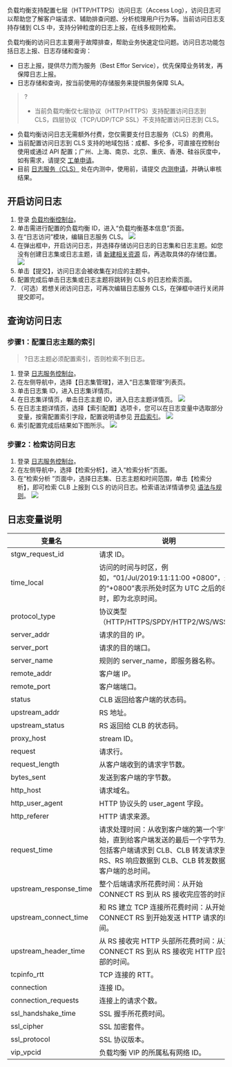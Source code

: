负载均衡支持配置七层（HTTP/HTTPS）访问日志（Access Log），访问日志可以帮助您了解客户端请求、辅助排查问题、分析梳理用户行为等。当前访问日志支持存储到 CLS 中，支持分钟粒度的日志上报，在线多规则检索。

负载均衡的访问日志主要用于故障排查，帮助业务快速定位问题。访问日志功能包括日志上报、日志存储和查询：
- 日志上报，提供尽力而为服务（Best Effor Service），优先保障业务转发，再保障日志上报。
- 日志存储和查询，按当前使用的存储服务来提供服务保障 SLA。

>?
>- 当前负载均衡仅七层协议（HTTP/HTTPS）支持配置访问日志到 CLS，四层协议（TCP/UDP/TCP SSL）不支持配置访问日志到 CLS。
- 负载均衡访问日志无需额外付费，您仅需要支付日志服务（CLS）的费用。
- 当前配置访问日志到 CLS 支持的地域包括：成都、多伦多，可直接在控制台使用或通过 API 配置；广州、上海、南京、北京、重庆、香港、硅谷灰度中，如有需求，请提交 [工单申请](https://console.cloud.tencent.com/workorder/category)。
- 目前 [日志服务（CLS）](https://cloud.tencent.com/document/product/614) 处在内测中，使用前，请提交 [内测申请](https://cloud.tencent.com/act/apply/cloudlog)，并确认审核结果。

## 开启访问日志
1. 登录 [负载均衡控制台](https://console.cloud.tencent.com/clb/index?rid=1&type=2%2C3)。
2. 单击需进行配置的负载均衡 ID，进入“负载均衡基本信息”页面。
3. 在“日志访问”模块，编辑日志服务 CLS。
![](https://main.qcloudimg.com/raw/163c20ca7cb4326005c9ecf9fb43a39f.png)
4. 在弹出框中，开启访问日志，并选择存储访问日志的日志集和日志主题。如您没有创建日志集或日志主题，请 [新建相关资源](https://console.cloud.tencent.com/cls/logset) 后，再选取具体的存储位置。
![](https://main.qcloudimg.com/raw/33ccb8c1bcf3b200716a4a2f1751f0c1.png)
5. 单击【提交】，访问日志会被收集在对应的主题中。
6. 配置完成后单击日志集或日志主题将跳转到 CLS 的日志检索页面。
7. （可选）若想关闭访问日志，可再次编辑日志服务 CLS，在弹框中进行关闭并提交即可。

## 查询访问日志
### 步骤1：配置日志主题的索引
>?日志主题必须配置索引，否则检索不到日志。

1. 登录 [日志服务控制台](https://console.cloud.tencent.com/cls)。
2. 在左侧导航中，选择【日志集管理】，进入“日志集管理”列表页。
3. 单击日志集 ID，进入日志集详情页。
4. 在日志集详情页，单击日志主题 ID，进入日志主题详情页。
![](https://main.qcloudimg.com/raw/2ac7b3725bf4a598a4f9668ed3c80c1c.png)
5. 在日志主题详情页，选择【索引配置】选项卡，您可以在日志变量中选取部分变量，按需配置索引字段，配置说明请参见 [开启索引](https://cloud.tencent.com/document/product/614/16981)。
![](https://main.qcloudimg.com/raw/aff66a76b27f5ec0366028e1e9a6ed08.png)
6. 索引配置完成后结果如下图所示。
![](https://main.qcloudimg.com/raw/a5c1dfd312827c8fd3945cb0945616fb.png)

### 步骤2：检索访问日志
1. 登录 [日志服务控制台](https://console.cloud.tencent.com/cls)。
2. 在左侧导航中，选择【检索分析】，进入“检索分析”页面。
3. 在“检索分析 ”页面中，选择日志集、日志主题和时间范围，单击【检索分析】，即可检索 CLB 上报到 CLS 的访问日志。检索语法详情请参见 [语法与规则](https://cloud.tencent.com/document/product/614/16982)。
![](https://main.qcloudimg.com/raw/57f74355eb469e59fca7efbe1994d9d0.png)

## 日志变量说明
<table class="table"><thead><tr><th>变量名</th><th>说明</th></tr></thead>
<tbody><tr><td>stgw_request_id</td><td> 请求 ID。 </td></tr>
<tr><td>time_local</td><td> 访问的时间与时区，例如，“01/Jul/2019:11:11:00 +0800”，最后的“+0800”表示所处时区为 UTC 之后的8小时，即为北京时间。</td></tr>
<tr><td>protocol_type</td><td> 协议类型（HTTP/HTTPS/SPDY/HTTP2/WS/WSS）。</td></tr>
<tr><td>server_addr</td><td> 请求的目的 IP。 </td></tr>
<tr><td>server_port</td><td>请求的目的端口。</td></tr>
<tr><td>server_name</td><td> 规则的 server_name，即服务器名称。</td></tr>
<tr><td>remote_addr</td><td> 客户端 IP。</td></tr>
<tr><td>remote_port</td><td> 客户端端口。</td></tr>
<tr><td>status</td><td> CLB 返回给客户端的状态码。 </td></tr>
<tr><td>upstream_addr</td><td> RS 地址。</td></tr>
<tr><td>upstream_status</td><td> RS 返回给 CLB 的状态码。 </td></tr>
<tr><td>proxy_host</td><td> stream ID。 </td></tr>
<tr><td>request</td><td> 请求行。 </td></tr>
<tr><td>request_length</td><td> 从客户端收到的请求字节数。 </td></tr>
<tr><td>bytes_sent</td><td> 发送到客户端的字节数。 </td></tr>
<tr><td>http_host</td><td> 请求域名。 </td></tr>
<tr><td>http_user_agent</td><td> HTTP 协议头的 user_agent 字段。</td></tr>
<tr><td>http_referer</td><td> HTTP 请求来源。 </td></tr>
<tr><td>request_time</td><td> 请求处理时间：从收到客户端的第一个字节开始，直到给客户端发送的最后一个字节为止，包括客户端请求到 CLB、CLB 转发请求到 RS、RS 响应数据到 CLB、CLB 转发数据到客户端的总时间。</td></tr>
<tr><td>upstream_response_time</td><td> 整个后端请求所花费时间：从开始 CONNECT RS 到从 RS 接收完应答的时间。</td></tr>
<tr><td>upstream_connect_time</td><td> 和 RS 建立 TCP 连接所花费时间：从开始 CONNECT RS 到开始发送 HTTP 请求的时间。</td></tr>
<tr><td>upstream_header_time</td><td> 从 RS 接收完 HTTP 头部所花费时间：从开始 CONNECT RS 到从 RS 接收完 HTTP 应答头部的时间。</td></tr>
<tr><td>tcpinfo_rtt</td><td> TCP 连接的 RTT。 </td></tr>
<tr><td>connection</td><td> 连接 ID。 </td></tr>
<tr><td>connection_requests</td><td> 连接上的请求个数。 </td></tr>
<tr><td>ssl_handshake_time</td><td> SSL 握手所花费时间。 </td></tr>
<tr><td>ssl_cipher</td><td> SSL 加密套件。</td></tr>
<tr><td>ssl_protocol</td><td> SSL 协议版本。</td></tr>
<tr><td>vip_vpcid</td><td>负载均衡 VIP 的所属私有网络 ID。</td></tr></tbody></table>
